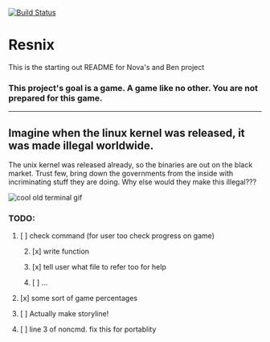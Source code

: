 [![Build Status](https://travis-ci.org/1fabunicorn/resnix.svg?branch=master)](https://travis-ci.org/1fabunicorn/resnix)

# Resnix

This is the starting out README for Nova's and Ben project

### This project's goal is a game. A game like no other. You are not prepared for this game.

--------------------------------------------------------------------------------------------------
## Imagine when the linux kernel was released, it was made illegal worldwide.
The unix kernel was released already, so the binaries are out on the black market.
Trust few, bring down the governments from the inside with incriminating stuff they are doing.
Why else would they make this illegal???



![cool old terminal gif](https://upload.wikimedia.org/wikipedia/commons/thumb/9/99/DEC_VT100_terminal.jpg/512px-DEC_VT100_terminal.jpg)


### TODO:

   1. [ ] check command (for user too check progress on game)
        
        2. [x] write function
        
        3. [x] tell user what file to refer too for help
        
        4. [ ] ...

   1. [x] some sort of game percentages

   2. [ ] Actually make storyline!

   3. [ ] line 3 of noncmd. fix this for portablity



